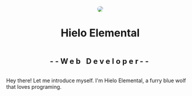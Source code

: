<div 
  align="center"
  style="
    margin: 0;
    padding: 0;
    display: flex;
    align-items: center;
    justify-content: center; 
    flex-direction: column;"
  >

  <img src="https://avatars.githubusercontent.com/u/136840526?s=400" style="border-radius: 50%;">
  <h1>Hielo Elemental</h1>
  <h2 style="letter-spacing: 5px; font-size: 20px;">--Web Developer--</h2>
  <p style="text-align: left;">Hey there! Let me introduce myself. I'm Hielo Elemental, a furry blue wolf that loves programing.</p>
</div>

<!--
**HieloElemental/HieloElemental** is a ✨ _special_ ✨ repository because its `README.md` (this file) appears on your GitHub profile.

Here are some ideas to get you started:

- 🔭 I’m currently working on ...
- 🌱 I’m currently learning ...
- 👯 I’m looking to collaborate on ...
- 🤔 I’m looking for help with ...
- 💬 Ask me about ...
- 📫 How to reach me: ...
- 😄 Pronouns: ...
- ⚡ Fun fact: ...
-->
